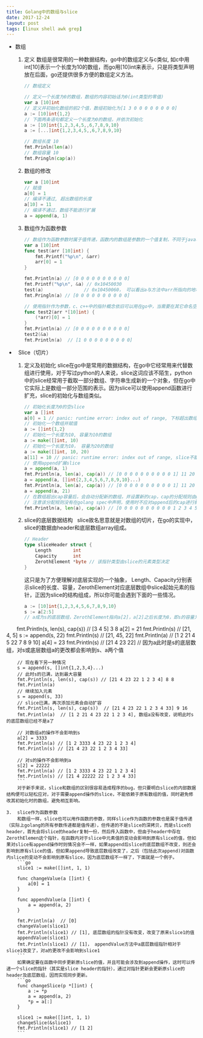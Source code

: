 ```yaml
---
title: Golang中的数组与slice
date: 2017-12-24
layout: post
tags: [linux shell awk grep]
---
```


*   数组
    1.  定义
        数组是很常用的一种数据结构，go中的数组定义与c类似, 如c中用int[10]表示一个长度为10的数组，而go用[10]int来表示，只是将类型声明放在后面，go还提供很多方便的数组定义方法。
        
        ```go
        // 数组定义

        // 定义一个长度为0的数组，数组的内容初始话为0(int类型的零值)
        var a [10]int
        // 定义并初始化数组的前2个值，数组初始化为[1 3 0 0 0 0 0 0 0 0]
        a := [10]int{1,2}
        // 下面两条语句都定义一个长度为0的数组，并依次初始化
        a := [10]int{1,2,3,4,5,,6,7,8,9,10}
        a := [...]int{1,2,3,4,5,,6,7,8,9,10}

        // 数组长度 10
        fmt.Prinln(len(a))
        // 数组容量 10
        fmt.Pringln(cap(a))
        ```
  
    2. 数组的修改
        
        ```go
        var a [10]int
        // 赋值
        a[0] = 1
        // 编译不通过, 超出数组的长度
        a[10] = 11
        // 编译不通过，数组不能进行扩展
        a = append(a, 1)
        ```
  
    3.  数组作为函数参数
        ```go
        // 数组作为函数参数时属于值传递，函数内的数组是参数的一个值复制，不同于java、c++等面向对象语言中数组参数的处理
        var a [10]int
        func test(arr [10]int) {
            fmt.Printf("%p\n", &arr)
            arr[0] = 1
        }

        fmt.Println(a) // [0 0 0 0 0 0 0 0 0 0]
        fmt.Printf("%p\n", &a) // 0x10450030 
        test(a)               // 0x10450060， 可以看出a与方法中arr所指向的地址是不一样的，arr是a的一个完整拷贝
        fmt.Pringln(a) // [0 0 0 0 0 0 0 0 0 0]

        // 使用指针作为参数，c、c++中的指针概念依旧可以用在go中，当需要在其它命名空间(如方法)中修改参数对应的外部变量值时，影使用指针作为参数
        func test2(arr *[10]int) {
            (*arr)[0] = 1
        }
        fmt.Println(a) // [0 0 0 0 0 0 0 0 0 0]
        test2(&a)
        fmt.Println(a)  // [1 0 0 0 0 0 0 0 0 0]
        ```

*   Slice（切片）
    1.  定义及初始化
        slice在go中是常用的数据结构，在go中它经常用来代替数组进行使用，对于写过python的人来说，slice这词应该不陌生，python中的slice经常用于截取一部分数组、字符串生成新的一个对象，但在go中它实际上是数组一部分范围的表示。因为slice可以使用append函数进行扩充，slice的初始化与数组类似。 
        ```go
        // 初始化长度为0的空slice
        var a []int
        a[0] = 1 // panic: runtime error: index out of range, 下标超出数组长度
        // 初始化一个数组并赋值
        a := []int{1,2}
        // 初始化一个长度为10, 容量为10的数组
        a := make([]int, 10)
        // 初始化一个长度为10， 容量为20的数组
        a := make([]int, 10, 20)
        a[11] = 10 // panic: runtime error: index out of range, slice不能自动扩展长度
        // 使用append扩展slice
        a = append(a, 1)
        fmt.Println(a, len(a), cap(a)) // [0 0 0 0 0 0 0 0 0 0 1] 11 20
        a = append(a, []int{2,3,4,5,6,7,8,9,10}...)
        fmt.Println(a, len(a), cap(a)) // [0 0 0 0 0 0 0 0 0 0 1] 11 20
        a = append(a, 21)
        // 在数组超出cap容量后，会自动分配新的数组，并设置新的cap，cap的分配规则由golang runtime决定，
        // 注意该分配规则没有在golang spec中声明，使用时不应对append后的cap进行假设
        fmt.Println(a, len(a), cap(a)) // [0 0 0 0 0 0 0 0 0 0 1 2 3 4 5 6 7 8 9 10 21] 21 40
        ```
  
    2.  slice的底层数据结构 
        slice故名思意就是对数组的切片，在go的实现中，slice的数据由header和底层数组array组成。
        ```go
        // Header
        type sliceHeader struct {
            Length        int
            Capacity      int
            ZerothElement *byte // 该指针类型由slice的元素类型决定
        }
        ```
        这只是为了方便理解对底层实现的一个抽象， Length、Capacity分别表示slice的长度、容量，ZerothElement对应底层数组中slice起始元素的指针，正因为slice的结构组成，所以你可能会遇到下面的一些情况。
        ```go
        a := [10]int{1,2,3,4,5,6,7,8,9,10}
        s := a[2:5]
        // a成为s的底层数组，ZerothElement指向a[2]，a[2]之后长度为8，即s的容量为8
        fmt.Println(s, len(s), cap(s)) // [3 4 5] 3 8
        a[2] = 21
        fmt.Println(s) // [21, 4, 5]
        s := append(s, 22)
        fmt.Println(s) // [21, 45, 22]
        fmt.Println(a) // [1 2 21 4 5 22 7 8 9 10]
        a[4] = 23
        fmt.Println(s) // [21 4 23 22]
        // 因为a此时是s的底层数组，对s或底层数组a的更改都会影响到s、a两个值

        // 现在看下另一种情况
        s = append(s, []int{1,2,3,4}...)
        // 此时s的已满，达到最大容量
        fmt.Println(s, len(s), cap(s)) // [21 4 23 22 1 2 3 4] 8 8
        fmt.Println(a)
        // 继续加入元素
        s = append(s, 33)
        // slice已满，再次添加元素会自动扩容
        fmt.Println(s, len(s), cap(s))  // [21 4 23 22 1 2 3 4 33] 9 16
        fmt.Println(a)  // [1 2 21 4 23 22 1 2 3 4], 数组a没有改变，说明此时s的底层数组已经不是a了

        // 对数组a的操作不会影响到s
        a[2] = 3333
        fmt.Println(a) // [1 2 3333 4 23 22 1 2 3 4]
        fmt.Println(s) // [21 4 23 22 1 2 3 4 33]

        // 对s的操作不会影响到a
        s[2] = 22222
        fmt.Println(a) // [1 2 3333 4 23 22 1 2 3 4]
        fmt.Println(s) // [21 4 22222 22 1 2 3 4 33]
        ```
        对于新手来说，slice和数组的区别很容易造成程序的bug，但只要明白slice的内部数据结构便可以轻松应对，对于需要append操作的slice，不能依赖于原有数组的值，同时避免修改其初始化时的数组，避免相互影响。

    3.  slice作为函数参数
        和数组一样，slice也可以用作函数的参数，同样slice作为函数的参数也是属于值传递（实际上golang的所有参数传递都是值传递），但传递的不是slice的深拷贝，而是slice的header，首先会将slice的header复制一份，然后传入函数中，但由于header中存在ZerothElemen这个指针，在函数内对于slice中元素值的变动会影响到原有slice的值，但如果对slice有append操作时则情况会不一样，如果append后slice的底层数组不改变，则还会影响到原有slice的值，但如果append导致底层数组改变了，之后（包括此次append)对函数内slice的变动不会影响到原有slice，因为底层数组不一样了，下面就是一个例子。
        ```go
        slice1 := make([]int, 1, 1)

        func changeValue(a []int) {
            a[0] = 1
        }

        func appendValue(a []int) {
            a = append(a, 2)
        }

        fmt.Println(a)  // [0]
        changeValue(slice1)
        fmt.Println(slice1) // [1], 底层数组的指针没有改变，改变了原来slice1的值
        appendValue(slice1)
        fmt.Println(slice1) // [1]， appendValue方法中a底层数组指针相对于slice1改变了，对a的更改不会影响到slice1
        ```
        如果确定要在函数中同步更新原slice的值，并且可能会涉及到append操作，这时可以传递一个slice的指针（其实是slice header的指针），通过对指针更新会更新原slice的header及底层数组，因而实现同步更新。
        ```go
        func changeSlice(p *[]int) {
            a := *p
            a = append(a, 2)
            *p = a[:]
        }

        slice1 := make([]int, 1, 1)
        changeSlice(&slice1)
        fmt.Println(slice1) // [1 2]
        ```
